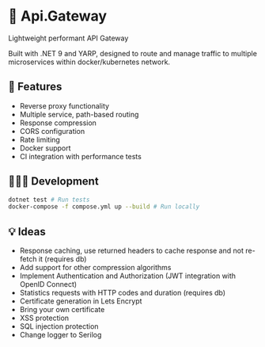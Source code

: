 # 🔀 Api.Gateway

Lightweight performant API Gateway 

Built with .NET 9 and YARP, designed to route and manage traffic to multiple microservices within docker/kubernetes network.

## 🚀 Features

- Reverse proxy functionality
- Multiple service, path-based routing
- Response compression
- CORS configuration
- Rate limiting
- Docker support
- CI integration with performance tests


## 👨🏻‍💻 Development

```sh
dotnet test # Run tests
docker-compose -f compose.yml up --build # Run locally
```

## 💡 Ideas

- Response caching, use returned headers to cache response and not re-fetch it (requires db)
- Add support for other compression algorithms
- Implement Authentication and Authorization (JWT integration with OpenID Connect)
- Statistics requests with HTTP codes and duration (requires db)
- Certificate generation in Lets Encrypt
- Bring your own certificate
- XSS protection
- SQL injection protection
- Change logger to Serilog